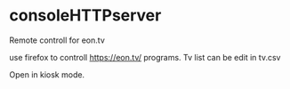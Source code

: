 # consoleHTTPserver
Remote controll for eon.tv

use firefox to controll https://eon.tv/ programs. Tv list can be edit in tv.csv

Open in kiosk mode.
